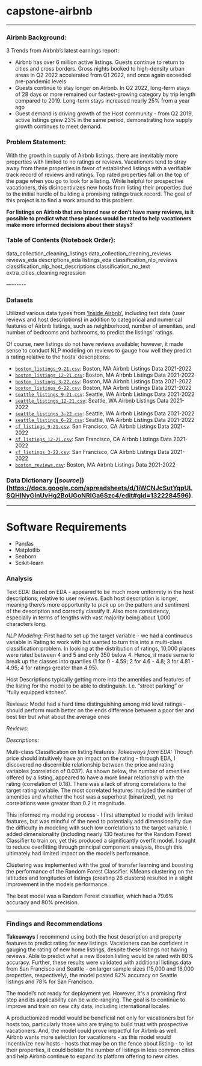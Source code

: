 # capstone-airbnb
------

### Airbnb Background:

3 Trends from Airbnb’s latest earnings report:
- Airbnb has over 6 million active listings. Guests continue to return to cities and cross borders. Gross nights booked to high-density urban areas in Q2 2022 accelerated from Q1 2022, and once again exceeded pre-pandemic levels
- Guests continue to stay longer on Airbnb. In Q2 2022, long-term stays of 28 days or more remained our fastest-growing category by trip length compared to 2019. Long-term stays increased nearly 25% from a year ago 
- Guest demand is driving growth of the Host community - from Q2 2019, active listings grew 23% in the same period, demonstrating how supply growth continues to meet demand.

### **Problem Statement**:

With the growth in supply of Airbnb listings, there are inevitably more properties with limited to no ratings or reviews. Vacationers tend to stray away from these properties in favor of established listings with a verifiable track record of reviews and ratings. Top rated properties fall on the top of the page when you go to look for a listing. While helpful for prospective vacationers, this disincentivizes new hosts from listing their properties due to the initial hurdle of building a promising ratings track record. The goal of this project is to find a work around to this problem.

**For listings on Airbnb that are brand new or don’t have many reviews, is it possible to predict what these places would be rated to help vacationers make more informed decisions about their stays?**


### Table of Contents (Notebook Order):
data_collection_cleaning_listings
data_collection_cleaning_reviews
reviews_eda
descriptions_eda
listings_eda
classification_nlp_reviews
classification_nlp_host_descriptions
classification_no_text
extra_cities_cleaning
regression

—------

### Datasets 

Utilized various data types from [‘Inside Airbnb’](http://insideairbnb.com/get-the-data), including text data (user reviews and host descriptions) in addition to categorical and numerical features of Airbnb listings, such as neighborhood, number of amenities, and number of bedrooms and bathrooms, to predict the listings’ ratings. 

Of course, new listings do not have reviews available; however, it made sense to conduct NLP modeling on reviews to gauge how well they predict a rating relative to the hosts’ descriptions. 

* [`boston_listings_9-21.csv`]('./data/boston_listings_9-21.csv`): Boston, MA Airbnb Listings Data 2021-2022
* [`boston_listings_12-21.csv`]('./data/boston_listings_12-21.csv'): Boston, MA Airbnb Listings Data 2021-2022
* [`boston_listings_3-22.csv`]('./data/boston_listings_3-22.csv'): Boston, MA Airbnb Listings Data 2021-2022
* [`boston_listings_6-22.csv`]('./data/boston_listings_6-22.csv'): Boston, MA Airbnb Listings Data 2021-2022
* [`seattle_listings_9-21.csv`](./data/seattle_listings_9-21.csv): Seattle, WA Airbnb Listings Data 2021-2022
* [`seattle_listings_12-21.csv`](./data/seattle_listings_12-21.csv): Seattle, WA Airbnb Listings Data 2021-2022
* [`seattle_listings_3-22.csv`](./data/seattle_listings_3-22.csv): Seattle, WA Airbnb Listings Data 2021-2022
* [`seattle_listings_6-22.csv`](./data/seattle_listings_6-22.csv): Seattle, WA Airbnb Listings Data 2021-2022
* [`sf_listings_9-21.csv`](./data/sf_listings_9-21.csv): San Francisco, CA Airbnb Listings Data 2021-2022
* [`sf_listings_12-21.csv`](./data/sf_listings_12-21.csv): San Francisco, CA Airbnb Listings Data 2021-2022
* [`sf_listings_3-22.csv`](./data/sf_listings_6-22.csv): San Francisco, CA Airbnb Listings Data 2021-2022
* [`boston_reviews.csv`](./data/boston_reviews.csv): Boston, MA Airbnb Listings Data 2021-2022

### Data Dictionary ([*source*])(https://docs.google.com/spreadsheets/d/1iWCNJcSutYqpULSQHlNyGInUvHg2BoUGoNRIGa6Szc4/edit#gid=1322284596).

---
# Software Requirements
- Pandas
- Matplotlib
- Seaborn
- Scikit-learn


### **Analysis**

Text EDA:
Based on EDA - appeared to be much more uniformity in the host descriptions, relative to user reviews. Each host description is longer, meaning there’s more opportunity to pick up on the pattern and sentiment of the description and correctly classify it. Also more consistency, especially in terms of lengths with vast majority being about 1,000 characters long. 


*NLP Modeling:*
First had to set up the target variable - we had a continuous variable in Rating to work with but wanted to turn this into a multi-class classification problem. In looking at the distribution of ratings, 10,000 places were rated between 4 and 5 and only 350 below 4. Hence, it made sense to break up the classes into quartiles (1 for 0 - 4.59; 2 for 4.6 - 4.8; 3 for 4.81 - 4.95; 4 for ratings greater than 4.95).

Host Descriptions typically getting more into the amenities and features of the listing for the model to be able to distinguish. I.e. “street parking” or “fully equipped kitchen”.

Reviews: Model had a hard time distinguishing among mid level ratings - should perform much better on the ends difference between a poor tier and best tier but what about the average ones

*Reviews:*


*Descriptions:*




Multi-class Classification on listing features:
*Takeaways from EDA:*
Though price should intuitively have an impact on the rating - through EDA, I discovered no discernible relationship between the price and rating variables (correlation of 0.037). As shown below, the number of amenities offered by a listing, appeared to have a more linear relationship with the rating (correlation of 0.18). There was a lack of strong correlations to the target rating variable. The most correlated features included the number of amenities and whether the host was a superhost (binarized), yet no correlations were greater than 0.2 in magnitude.



This informed my modeling process - I first attempted to model with limited features, but was mindful of the need to potentially add dimensionality due the difficulty in modeling with such low correlations to the target variable. I added dimensionality (including nearly 130 features for the Random Forest Classifier to train on, yet this produced a significantly overfit model. I sought to reduce overfitting through principal component analysis, though this ultimately had limited impact on the model’s performance. 

Clustering was implemented with the goal of transfer learning and boosting the performance of the Random Forest Classifier. KMeans clustering on the latitudes and longitudes of listings (creating 26 clusters) resulted in a slight improvement in the models performance. 



The best model was a Random Forest classifier, which had a 79.6% accuracy and 80% precision.

---

### Findings and Recommendations

**Takeaways**
I recommend using both the host description and property features to predict rating for new listings. Vacationers can be confident in gauging the rating of new home listings, despite these listings not having reviews. Able to predict what a new Boston listing would be rated with 80% accuracy. Further, these results were validated with additional listings data from San Francisco and Seattle - on larger sample sizes (15,000 and 16,000 properties, respectively), the model posted 82% accuracy on Seattle listings and 78% for San Francisco. 

The model’s not ready for deployment yet. However, it's a promising first step and its applicability can be wide-ranging. The goal is to continue to improve and train on new city data, including international locales. 
 
A productionized model would be beneficial not only for vacationers but for hosts too, particularly those who are trying to build trust with prospective vacationers. And, the model could prove impactful for Airbnb as well. Airbnb wants more selection for vacationers - as this model would incentivize new hosts - hosts that may be on the fence about listing - to list their properties, it could bolster the number of listings in less common cities and help Airbnb continue to expand its platform offering to new cities.
